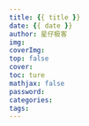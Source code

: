 ```yaml
---
title: {{ title }}
date: {{ date }}
author: 星仔极客
img: 
coverImg: 
top: false
cover: 
toc: ture
mathjax: false
password:
categories: 
tags: 
---
```


